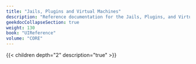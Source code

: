 ```yaml
---
title: "Jails, Plugins and Virtual Machines"
description: "Reference documentation for the Jails, Plugins, and Virtual Machines screens."
geekdocCollapseSection: true
weight: 130
book: "UIReference"
volume: "CORE"
---
```


{{< children depth="2" description="true" >}}
